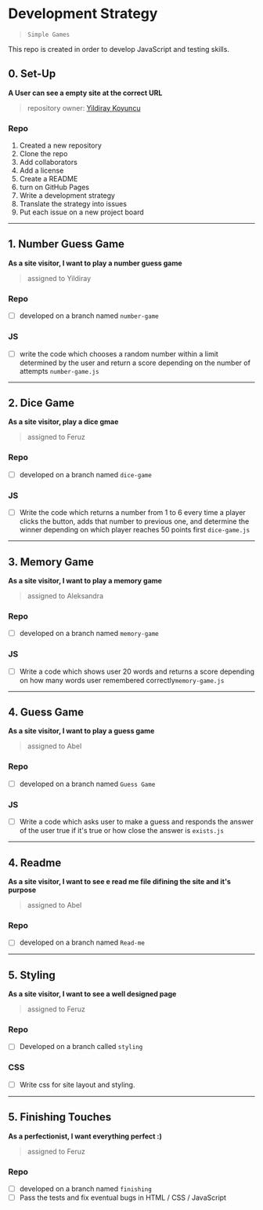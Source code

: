 # Development Strategy

> `Simple Games`

This repo is created in order to develop JavaScript and testing skills.  

## 0. Set-Up

__A User can see a empty site at the correct URL__

> repository owner: [Yildiray Koyuncu](https://github.com/yildiraykoyuncu)

### Repo

1. Created a new repository 
1. Clone the repo
1. Add collaborators
1. Add a license
1. Create a README
1. turn on GitHub Pages
1. Write a development strategy
1. Translate the strategy into issues
1. Put each issue on a new project board

---

## 1. Number Guess Game

__As a site visitor, I want to play a number guess game__

> assigned to Yildiray

### Repo

- [ ] developed on a branch named `number-game`

### JS

- [ ] write the code which chooses a random number within a limit determined by the user and return a score depending on the number of attempts `number-game.js`

---

## 2. Dice Game

__As a site visitor, play a dice gmae__

> assigned to Feruz

### Repo

- [ ] developed on a branch named `dice-game`

### JS

- [ ] Write the code which returns a number from 1 to 6 every time a player clicks the button, adds that number to previous one, and determine the winner depending on which player reaches 50 points first `dice-game.js`

---

## 3. Memory Game

__As a site visitor, I want to play a memory game__

> assigned to Aleksandra

### Repo

- [ ] developed on a branch named `memory-game`

### JS

- [ ] Write a code which shows user 20 words and returns a score depending on how many words user remembered correctly`memory-game.js`

---

## 4. Guess Game

__As a site visitor, I want to play a guess game__

> assigned to Abel

### Repo

- [ ] developed on a branch named `Guess Game`

### JS

- [ ] Write a code which asks user to make a guess and responds the answer of the user true if it's true or how close the answer is `exists.js`

---

## 4. Readme

__As a site visitor, I want to see e read me file difining the site and it's purpose__

> assigned to Abel

### Repo

- [ ] developed on a branch named `Read-me`


---

## 5. Styling

__As a site visitor, I want to see a well designed page__

> assigned to Feruz

### Repo

- [ ] Developed on a branch called `styling`

### CSS

- [ ] Write css for site layout and styling. 

---

## 5. Finishing Touches

__As a perfectionist, I want everything perfect :)__

> assigned to Feruz

### Repo

- [ ] developed on a branch named `finishing`
- [ ] Pass the tests and fix eventual bugs in HTML / CSS / JavaScript